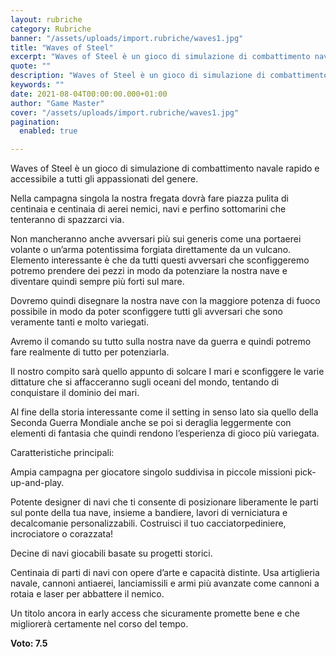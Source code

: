 ```yaml
---
layout: rubriche
category: Rubriche
banner: "/assets/uploads/import.rubriche/waves1.jpg"
title: "Waves of Steel"
excerpt: "Waves of Steel è un gioco di simulazione di combattimento navale rapido e accessibile a tutti gli appassionati del genere. Nella campagna singola la nostra fregata dovrà fare piazza pulita di centinaia e centinaia di aerei nemici, navi e perfino sottomarini che tenteranno di spazzarci via. Non mancheranno anche avversari più sui generis come una [&hellip"
quote: ""
description: "Waves of Steel è un gioco di simulazione di combattimento navale rapido e accessibile a tutti gli appassionati del genere. Nella campagna singola la nostra fregata dovrà fare piazza pulita di centinaia e centinaia di aerei nemici, navi e perfino sottomarini che tenteranno di spazzarci via. Non mancheranno anche avversari più sui generis come una [&hellip"
keywords: ""
date: 2021-08-04T00:00:00.000+01:00
author: "Game Master"
cover: "/assets/uploads/import.rubriche/waves1.jpg"
pagination:
  enabled: true

---
```


Waves of Steel è un gioco di simulazione di combattimento navale rapido e accessibile a tutti gli appassionati del genere.

Nella campagna singola la nostra fregata dovrà fare piazza pulita di centinaia e centinaia di aerei nemici, navi e perfino sottomarini che tenteranno di spazzarci via.

Non mancheranno anche avversari più sui generis come una portaerei volante o un’arma potentissima forgiata direttamente da un vulcano. Elemento interessante è che da tutti questi avversari che sconfiggeremo potremo prendere dei pezzi in modo da potenziare la nostra nave e diventare quindi sempre più forti sul mare.  
  
Dovremo quindi disegnare la nostra nave con la maggiore potenza di fuoco possibile in modo da poter sconfiggere tutti gli avversari che sono veramente tanti e molto variegati.

Avremo il comando su tutto sulla nostra nave da guerra e quindi potremo fare realmente di tutto per potenziarla.

Il nostro compito sarà quello appunto di solcare I mari e sconfiggere le varie dittature che si affacceranno sugli oceani del mondo, tentando di conquistare il dominio dei mari.

Al fine della storia interessante come il setting in senso lato sia quello della Seconda Guerra Mondiale anche se poi si deraglia leggermente con elementi di fantasia che quindi rendono l’esperienza di gioco più variegata.  
  
Caratteristiche principali:

Ampia campagna per giocatore singolo suddivisa in piccole missioni pick-up-and-play.

Potente designer di navi che ti consente di posizionare liberamente le parti sul ponte della tua nave, insieme a bandiere, lavori di verniciatura e decalcomanie personalizzabili. Costruisci il tuo cacciatorpediniere, incrociatore o corazzata!

Decine di navi giocabili basate su progetti storici.

Centinaia di parti di navi con opere d’arte e capacità distinte. Usa artiglieria navale, cannoni antiaerei, lanciamissili e armi più avanzate come cannoni a rotaia e laser per abbattere il nemico.

Un titolo ancora in early access che sicuramente promette bene e che migliorerà certamente nel corso del tempo.

**Voto: 7.5**
